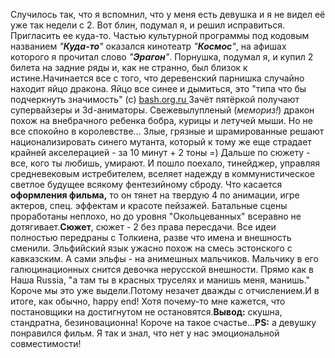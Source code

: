 Случилось так, что я вспомнил, что у меня есть девушка и я не видел её уже так недели с 2. Вот блин, подумал я, и решил исправиться. Пригласить ее куда-то. Частью культурной программы под кодовым названием <em>"<strong>Куда-то</strong>"</em> оказался кинотеатр <em>"<strong>Космос</strong>"</em>, на афишах которого я прочитал слово <em>"<strong>Эрагон</strong>"</em>. Порнушка, подумал я, и купил 2 билета на задние ряды и, как не странно, был близок к истине.Начинается все с того, что деревенский парнишка случайно находит яйцо дракона. Яйцо все синее и дымиться, это "типа что бы подчеркнуть значимость" (с) <ins>bash.org.ru </ins>Зачёт пятёркой получают супервайзеры и 3d-аниматоры. Свежевылупленый (<em>мемориз!</em>) дракон похож на внебрачного ребенка бобра, курицы и летучей мыши. Но не все спокойно в королевстве... Злые, грязные и шрамированные решают национализировать синего мутанта, который к тому же еще страдает крайней акселерацией - за 10 минут + 2 тоны =) Дальше по сюжету - все, кого ты любишь, умирают. И пошло поехало, тинейджер, управляя средневековым истребителем, вселяет надежду в коммунистическое светлое будущее всякому фентезийному сброду. Что касается <strong>оформления фильма,</strong> то он тянет на твердую 4 по анимации, игре актеров, спец. эффектам и красоте пейзажей. Батальные сцены проработаны неплохо, но до уровня "Окольцеванных" всеравно не дотягивает.<strong>Сюжет</strong>, сюжет - 2 без права пересдачи. Все идеи полностью передраны с Толкиена, разве что имена и внешность сменили. Эльфийский язык ужасно похож на смесь эстонского с кавказским. А сами эльфы - на анимешных мальчиков. Мальчику в его галюцинационных снится девочка нерусской внешности. Прямо как в Наша Russia, "а там ты в красных труселях и манишь меня, манишь." Короче мы это уже выдели.Потому незачет дважды с отчислением.И в итоге, как обычно, happy end! Хотя почему-то мне кажется, что постановщики на достигнутом не остановятся.<strong>Вывод:</strong> скушна, стандратна, безиновационна! Короче на такое счастье...<strong>PS:</strong> а девушку понравился фильм. Я так и знал, что нет у нас эмоциональной совместимости!